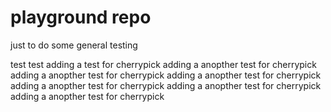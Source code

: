 # playground repo

just to do some general testing

test
test
adding a test for cherrypick
adding a anopther test for cherrypick
adding a anopther test for cherrypick
adding a anopther test for cherrypick
adding a anopther test for cherrypick
adding a anopther test for cherrypick
adding a anopther test for cherrypick
